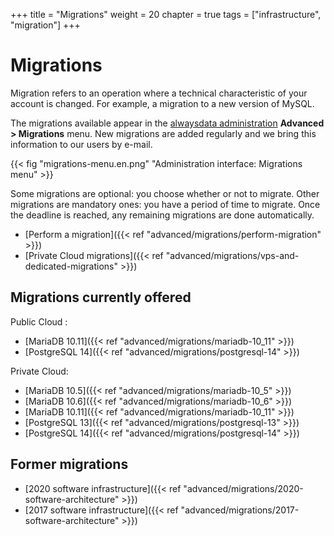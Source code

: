 +++
title = "Migrations"
weight = 20
chapter = true
tags = ["infrastructure", "migration"]
+++

# Migrations

Migration refers to an operation where a technical characteristic of your account is changed. For example, a migration to a new version of MySQL.

The migrations available appear in the [alwaysdata administration](https://admin.alwaysdata.com) **Advanced > Migrations** menu. New migrations are added regularly and we bring this information to our users by e-mail.

{{< fig "migrations-menu.en.png" "Administration interface: Migrations menu" >}}

Some migrations are optional: you choose whether or not to migrate. Other migrations are mandatory ones: you have a period of time to migrate. Once the deadline is reached, any remaining migrations are done automatically.

- [Perform a migration]({{< ref "advanced/migrations/perform-migration" >}})
- [Private Cloud migrations]({{< ref "advanced/migrations/vps-and-dedicated-migrations" >}})

## Migrations currently offered

Public Cloud :

- [MariaDB 10.11]({{< ref "advanced/migrations/mariadb-10_11" >}})
- [PostgreSQL 14]({{< ref "advanced/migrations/postgresql-14" >}})

Private Cloud:

- [MariaDB 10.5]({{< ref "advanced/migrations/mariadb-10_5" >}})
- [MariaDB 10.6]({{< ref "advanced/migrations/mariadb-10_6" >}})
- [MariaDB 10.11]({{< ref "advanced/migrations/mariadb-10_11" >}})
- [PostgreSQL 13]({{< ref "advanced/migrations/postgresql-13" >}})
- [PostgreSQL 14]({{< ref "advanced/migrations/postgresql-14" >}})

## Former migrations

* [2020 software infrastructure]({{< ref "advanced/migrations/2020-software-architecture" >}})
* [2017 software infrastructure]({{< ref "advanced/migrations/2017-software-architecture" >}})

